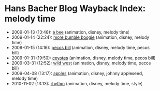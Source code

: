 # Hans Bacher Blog Wayback Index: melody time

* 2009-01-13 (10:48): [a bee](https://web.archive.org/web/https://one1more2time3.wordpress.com/2009/01/13/a-bee/) (animation, disney, melody time)
* 2009-01-14 (22:24): [more bumble boogie](https://web.archive.org/web/https://one1more2time3.wordpress.com/2009/01/14/more-bumble-boogie/) (animation, disney, melody time)
* 2009-01-15 (14:16): [pecos bill](https://web.archive.org/web/https://one1more2time3.wordpress.com/2009/01/15/pecos-bill/) (animation, disney, melody time, pecos bill)
* 2009-01-31 (19:50): [coyotes](https://web.archive.org/web/https://one1more2time3.wordpress.com/2009/01/31/coyotes/) (animation, disney, melody time, pecos bill)
* 2009-03-31 (12:52): [wild west](https://web.archive.org/web/https://one1more2time3.wordpress.com/2009/03/31/wild-west/) (animation, disney, melody time, pecos bill)
* 2009-04-08 (13:17): [apples](https://web.archive.org/web/https://one1more2time3.wordpress.com/2009/04/08/apples/) (animation, disney, johnny appleseed, melody time)
* 2010-11-02 (13:13): [rhythm](https://web.archive.org/web/https://one1more2time3.wordpress.com/2010/11/02/rhythm/) (animation, disney, melody time, style)